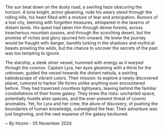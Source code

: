 
The sun beat down on the dusty road, a swirling haze obscuring the horizon.  A lone knight, armor gleaming, rode his weary steed through the rolling hills, his heart filled with a mixture of fear and anticipation.  Rumors of a lost city, teeming with forgotten treasures, whispered in the taverns of distant lands.  His quest had taken him through dense forests, across treacherous mountain passes, and through the scorching desert, but the promise of riches and glory spurred him onward.  He knew the journey would be fraught with danger, bandits lurking in the shadows and mythical beasts prowling the wilds, but the chance to uncover the secrets of the past was too tempting to ignore. 

The starship, a sleek silver vessel, hummed with energy as it warped through the cosmos.  Captain Lyra, her eyes gleaming with a thirst for the unknown, guided the vessel towards the distant nebula, a swirling kaleidoscope of vibrant colors.  Their mission: to explore a newly discovered planet, rumored to harbor life forms unlike anything ever encountered before.  They had traversed countless lightyears, leaving behind the familiar constellations of their home galaxy.  They knew the risks: uncharted space, potentially hostile alien species, and the ever-present threat of cosmic anomalies.  Yet, for Lyra and her crew, the allure of discovery, of pushing the boundaries of human knowledge, outweighed the fear.  Their adventure was just beginning, and the vast expanse of the galaxy beckoned. 

~ By Hozmi - 05 November 2024
